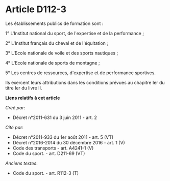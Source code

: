 # Article D112-3

Les établissements publics de formation sont : 

1° L'Institut national du  sport, de l'expertise et de la performance ; 

2° L'Institut français du  cheval et de l'équitation ; 

3° L'Ecole nationale de voile et des sports  nautiques ; 

4° L'Ecole nationale de sports de montagne ; 

5° Les  centres de ressources, d'expertise et de performance sportives. 

Ils  exercent leurs attributions dans les conditions prévues au chapitre Ier du titre  Ier du livre II.

**Liens relatifs à cet article**

_Créé par_:

  - Décret n°2011-631 du 3 juin 2011 - art. 2

_Cité par_:

  - Décret n°2011-933 du 1er août 2011 - art. 5 (VT)
  - Décret n°2016-2014 du 30 décembre 2016 - art. 1 (V)
  - Code des transports - art. A4241-1 (V)
  - Code du sport. - art. D211-69 (VT)

_Anciens textes_:

  - Code du sport. - art. R112-3 (T)
